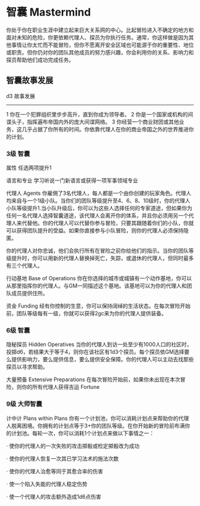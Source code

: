 # 智囊 Mastermind

你处于你在职业生涯中建立起来巨大关系网的中心。比起冒险进入不确定的地方和面对未知的危险，你更依赖代理人、探员为你执行任务。通常，你这样做是因为其他事情让你太忙而不能冒险，但你不愿离开安全区域也可能源于你的重要性、地位或职责。但你仍对你的团队其他成员的努力感兴趣，你会利用你的关系、影响力和探员帮助他们成功完成任务。

## 智囊故事发展

  d3   故事发展
  ---- ------------------------------------------------------------------------------------------------------------
  1    你在一个犯罪组织里步步高升，直到你成为领导者。
  2    你是一个国家或机构的间谍头子，指挥遍布帝国内外的庞大间谍网络。
  3    你经营一个商业财团或其他业务，这几乎占据了你所有的时间。你依靠代理人在你的商业帝国之外的世界推进你的计划。

### 3级 智囊

属性 任选两项提升1

语言和专业 学习听说一门新语言或获得一项军事领域专业

代理人 Agents
你雇佣了3名代理人，每人都是一个由你创建的玩家角色。代理人均来自与一个1级小队。当你们的团队等级提升至4、6、8、10级时，你的代理人小队等级提升1.当小队升级后，你可以为这些人选择任何的专家道途，但如果你为任何一名代理人选择智囊道途，该代理人会离开你的体系，并且你必须用另一个代理人来代替他。你的代理人可以代替你参与冒险，只要其跟随着你们的小队，你就可以获得团队提升的受益。如果你直接参与小队冒险，则你的代理人必须保持隐匿。

你的代理人对你忠诚，他们会执行所有在冒险之前你给他们的指示。当你的团队等级提升时，你可以用新的代理人替换掉死亡，失踪，或退休的代理人，但同时最多有三个代理人。

行动基地 Base of Operations
你在你选择的城市或城镇有一个动作基地，你可以从那里指挥你的代理人。与GM一同描述这个基地。该基地可以为你的代理人和团队成员提供住所。

资金 Funding
经有你控制的生意，你可以保持阔绰的生活状态。在每次冒险开始前，团队等级每有一级，你就可以获得2gc来为你的代理人提供装备。

### 6级 智囊

隐秘探员 Hidden Operatives
当你的代理人到访一处至少有1000人口的社区时，投掷d6，若结果大于等于4，则你在该社区有1d3个探员。每个探员依GM选择要么提供影响力，要么提供信息，要么提供安全保障。你的代理人可以主动去找那些探员以寻求帮助。

大量预备 Extensive Preparations
在每次冒险开始前，如果你未出现在本次冒险，则你的所有代理人获得吉运
Fortune

### 9级 大师智囊

计中计 Plans within Plans
你有一个计划池，你可以消耗计划点来帮助你的代理人脱离困境。你拥有的计划点等于3+你的团队等级。在你开始新的冒险前布满你的计划池。每轮一次，你可以消耗1个计划点来做以下事情之一：

· 使你的代理人的一次失败的攻击掷骰或检定掷骰改为成功

· 使你的代理人恢复一次其已学习法术的施法次数

· 使你的代理人治愈等同于其愈合率的伤害

· 使一个陷入失能的代理人稳定伤势

· 使一个代理人的攻击额外造成1d6点伤害
